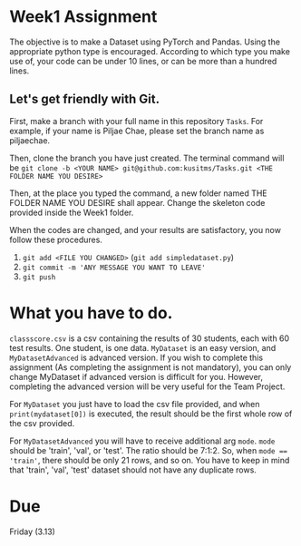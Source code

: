 # Week1 Assignment

The objective is to make a Dataset using PyTorch and Pandas. Using the appropriate python type is encouraged. According to which type you make use of, your code can be under 10 lines, or can be more than a hundred lines.

## Let's get friendly with Git.

First, make a branch with your full name in this repository `Tasks`. For example, if your name is Piljae Chae, please set the branch name as piljaechae.

Then, clone the branch you have just created. The terminal command will be `git clone -b <YOUR NAME> git@github.com:kusitms/Tasks.git <THE FOLDER NAME YOU DESIRE>`

Then, at the place you typed the command, a new folder named THE FOLDER NAME YOU DESIRE shall appear. Change the skeleton code provided inside the Week1 folder.

When the codes are changed, and your results are satisfactory, you now follow these procedures.

1. `git add <FILE YOU CHANGED>`
(`git add simpledataset.py`)
2. `git commit -m 'ANY MESSAGE YOU WANT TO LEAVE'`
3. `git push`

# What you have to do.

`classscore.csv` is a csv containing the results of 30 students, each with 60 test results. One student, is one data. `MyDataset` is an easy version, and `MyDatasetAdvanced` is advanced version. If you wish to complete this assignment (As completing the assignment is not mandatory), you can only change MyDataset if advanced version is difficult for you. However, completing the advanced version will be very useful for the Team Project.

For `MyDataset` you just have to load the csv file provided, and when `print(mydataset[0])` is executed, the result should be the first whole row of the csv provided.

For `MyDatasetAdvanced` you will have to receive additional arg `mode`. `mode` should be 'train', 'val', or 'test'. The ratio should be 7:1:2. So, when `mode == 'train'`, there should be only 21 rows, and so on. You have to keep in mind that 'train', 'val', 'test' dataset should not have any duplicate rows.

# Due

Friday (3.13)

